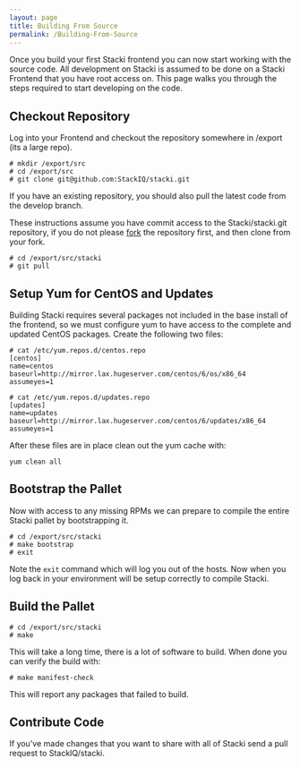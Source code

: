 ```yaml
---
layout: page
title: Building From Source
permalink: /Building-From-Source
---
```


Once you build your first Stacki frontend you can now start working with the source code.
All development on Stacki is assumed to be done on a Stacki Frontend that you have root access on.
This page walks you through the steps required to start developing on the code.

## Checkout Repository

Log into your Frontend and checkout the repository somewhere in /export (its a large repo).

```
# mkdir /export/src
# cd /export/src
# git clone git@github.com:StackIQ/stacki.git
```

If you have an existing repository, you should also pull the latest code from the develop branch.

These instructions assume you have commit access to the Stacki/stacki.git repository, if you do not
please [fork](https://help.github.com/articles/fork-a-repo/) the repository first,
and then clone from your fork.

```
# cd /export/src/stacki
# git pull
```

## Setup Yum for CentOS and Updates

Building Stacki requires several packages not included in the base install of the frontend, so we
must configure yum to have access to the complete and updated CentOS packages.
Create the following two files:

```
# cat /etc/yum.repos.d/centos.repo
[centos]
name=centos
baseurl=http://mirror.lax.hugeserver.com/centos/6/os/x86_64
assumeyes=1
```

```
# cat /etc/yum.repos.d/updates.repo 
[updates]
name=updates
baseurl=http://mirror.lax.hugeserver.com/centos/6/updates/x86_64
assumeyes=1
```

After these files are in place clean out the yum cache with:

```
yum clean all
```

## Bootstrap the Pallet

Now with access to any missing RPMs we can prepare to compile the entire Stacki pallet by bootstrapping it.

```
# cd /export/src/stacki
# make bootstrap
# exit
```

Note the ```exit``` command which will log you out of the hosts.
Now when you log back in your environment will be setup correctly to compile Stacki.

## Build the Pallet

```
# cd /export/src/stacki
# make
```

This will take a long time, there is a lot of software to build.
When done you can verify the build with:

```
# make manifest-check
```

This will report any packages that failed to build.

## Contribute Code

If you've made changes that you want to share with all of Stacki send a pull request to
StackIQ/stacki.

